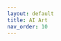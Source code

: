 ```yaml
---
layout: default
title: AI Art
nav_order: 10
---
```

<!DOCTYPE html>
<html lang="en">
<head>
    <meta charset="UTF-8">
    <meta name="viewport" content="width=device-width, initial-scale=1.0">
    <title>AI Art Tutorial | Just the Docs</title>
    <script src="https://cdn.tailwindcss.com"></script>
    <link rel="stylesheet" href="https://cdnjs.cloudflare.com/ajax/libs/font-awesome/6.4.0/css/all.min.css">
    <style>
        :root {
            --primary: #8b5cf6;
            --primary-dark: #7c3aed;
            --sidebar-width: 300px;
        }
        
        body {
            font-family: -apple-system, BlinkMacSystemFont, "Segoe UI", Roboto, Helvetica, Arial, sans-serif;
            line-height: 1.6;
            color: #1f2937;
            background-color: #faf5ff;
        }
        
        .sidebar {
            width: var(--sidebar-width);
            height: 100vh;
            position: fixed;
            overflow-y: auto;
            transition: transform 0.3s ease;
            background-color: white;
            box-shadow: 0 0 10px rgba(0,0,0,0.1);
        }
        
        .content {
            margin-left: var(--sidebar-width);
            transition: margin 0.3s ease;
        }
        
        .nav-link {
            position: relative;
            padding-left: 1rem;
        }
        
        .nav-link:hover {
            color: var(--primary);
        }
        
        .nav-link.active {
            color: var(--primary);
            font-weight: 500;
            background-color: #f3e8ff;
            border-left: 3px solid var(--primary);
        }
        
        .assistant-bubble {
            background-color: #f3e8ff;
            border-radius: 1rem;
            border-bottom-left-radius: 0;
            position: relative;
            max-width: 80%;
        }
        
        .assistant-bubble:after {
            content: '';
            position: absolute;
            left: 0;
            bottom: -10px;
            width: 20px;
            height: 20px;
            background-color: #f3e8ff;
            clip-path: polygon(0 0, 100% 0, 0 100%);
        }
        
        .code-block {
            background-color: #f3f4f6;
            border-radius: 0.375rem;
            font-family: "SFMono-Regular", Consolas, "Liberation Mono", Menlo, monospace;
        }
        
        .tooltip {
            position: relative;
            display: inline-block;
        }
        
        .tooltip .tooltiptext {
            visibility: hidden;
            width: 200px;
            background-color: #555;
            color: #fff;
            text-align: center;
            border-radius: 6px;
            padding: 5px;
            position: absolute;
            z-index: 1;
            bottom: 125%;
            left: 50%;
            margin-left: -100px;
            opacity: 0;
            transition: opacity 0.3s;
        }
        
        .tooltip:hover .tooltiptext {
            visibility: visible;
            opacity: 1;
        }
        
        @media (max-width: 768px) {
            .sidebar {
                transform: translateX(-100%);
                z-index: 50;
            }
            
            .sidebar.open {
                transform: translateX(0);
            }
            
            .content {
                margin-left: 0;
            }
        }
    </style>
</head>
<body>
    <!-- Mobile Menu Button -->
    <button id="mobileMenuButton" class="md:hidden fixed top-4 left-4 z-50 bg-white p-2 rounded-md shadow-md">
        <i class="fas fa-bars text-gray-700"></i>
    </button>

    <!-- Sidebar -->
    <div id="sidebar" class="sidebar bg-white border-r border-gray-200 p-4">
        <div class="flex items-center mb-8">
            <div class="w-8 h-8 rounded-md bg-purple-500 flex items-center justify-center text-white font-bold mr-2">
                <i class="fas fa-palette"></i>
            </div>
            <h1 class="text-xl font-bold">AI Art Guide</h1>
        </div>
        
        <div class="mb-6">
            <div class="relative">
                <input type="text" placeholder="Search tutorials..." class="w-full pl-8 pr-4 py-2 border rounded-md focus:outline-none focus:ring-2 focus:ring-purple-500 focus:border-purple-500">
                <i class="fas fa-search absolute left-3 top-3 text-gray-400"></i>
            </div>
        </div>
        
        <nav>
            <div class="mb-4">
                <h3 class="text-xs font-semibold text-gray-500 uppercase tracking-wider mb-2">Getting Started</h3>
                <ul class="space-y-1">
                    <li><a href="#" class="nav-link block py-1 px-2 rounded">Introduction</a></li>
                    <li><a href="#" class="nav-link active block py-1 px-2 rounded">AI Art Basics</a></li>
                    <li><a href="#" class="nav-link block py-1 px-2 rounded">Tools & Software</a></li>
                </ul>
            </div>
            
            <div class="mb-4">
                <h3 class="text-xs font-semibold text-gray-500 uppercase tracking-wider mb-2">Techniques</h3>
                <ul class="space-y-1">
                    <li><a href="#" class="nav-link block py-1 px-2 rounded">Prompt Engineering</a></li>
                    <li><a href="#" class="nav-link block py-1 px-2 rounded">Style Transfer</a></li>
                    <li><a href="#" class="nav-link block py-1 px-2 rounded">Image-to-Image</a></li>
                    <li><a href="#" class="nav-link block py-1 px-2 rounded">ControlNet</a></li>
                </ul>
            </div>
            
            <div class="mb-4">
                <h3 class="text-xs font-semibold text-gray-500 uppercase tracking-wider mb-2">Advanced</h3>
                <ul class="space-y-1">
                    <li><a href="#" class="nav-link block py-1 px-2 rounded">Model Training</a></li>
                    <li><a href="#" class="nav-link block py-1 px-2 rounded">Hypernetworks</a></li>
                    <li><a href="#" class="nav-link block py-1 px-2 rounded">Embeddings</a></li>
                </ul>
            </div>
            
            <div class="mt-8 pt-4 border-t border-gray-200">
                <div class="flex items-center">
                    <img src="https://i.imgur.com/JQl1h1N.png" alt="Assistant" class="w-10 h-10 rounded-full mr-2">
                    <div>
                        <p class="text-sm font-medium">Your AI Art Assistant</p>
                        <p class="text-xs text-gray-500">Ready to help!</p>
                    </div>
                </div>
            </div>
        </nav>
    </div>

    <!-- Main Content -->
    <div class="content p-8">
        <div class="max-w-4xl mx-auto">
            <div class="flex items-center mb-6">
                <h1 class="text-3xl font-bold">AI Art Generation Tutorial</h1>
                <span class="ml-3 px-3 py-1 rounded-full text-xs font-medium bg-purple-100 text-purple-800">Beginner</span>
            </div>
            
            <!-- Assistant Introduction -->
            <div class="flex items-start mb-8">
                <img src="https://i.imgur.com/JQl1h1N.png" alt="Assistant" class="w-16 h-16 rounded-full mr-4 flex-shrink-0">
                <div class="assistant-bubble p-4">
                    <p class="mb-2">Hi there! I'm Sakura, your AI art assistant! ✨</p>
                    <p>Let me guide you through creating amazing AI-generated artwork. I'll be here to explain concepts and give tips along the way!</p>
                </div>
            </div>
            
            <div class="bg-purple-50 border-l-4 border-purple-500 p-4 mb-6 rounded-r">
                <div class="flex">
                    <div class="flex-shrink-0">
                        <i class="fas fa-lightbulb text-purple-500 mt-1 mr-3"></i>
                    </div>
                    <div>
                        <p class="text-sm text-purple-700">This tutorial uses Stable Diffusion as the example AI art generator, but the concepts apply to most AI art tools.</p>
                    </div>
                </div>
            </div>
            
            <h2 class="text-2xl font-semibold mt-8 mb-4 flex items-center">
                <i class="fas fa-1 text-purple-500 mr-3 bg-purple-100 rounded-full w-8 h-8 flex items-center justify-center"></i>
                Understanding AI Art Basics
            </h2>
            
            <div class="flex items-start mb-6">
                <img src="https://i.imgur.com/JQl1h1N.png" alt="Assistant" class="w-16 h-16 rounded-full mr-4 flex-shrink-0">
                <div class="assistant-bubble p-4">
                    <p>AI art generators create images from text descriptions called "prompts". The AI has been trained on millions of images and their descriptions, so it learns to associate words with visual concepts!</p>
                </div>
            </div>
            
            <p class="mb-4">AI art generation works by using machine learning models that have been trained on vast datasets of images and their associated text descriptions. When you provide a text prompt, the AI attempts to generate an image that matches your description.</p>
            
            <div class="grid md:grid-cols-2 gap-4 mb-6">
                <div class="bg-white p-4 rounded-lg shadow-sm border border-gray-100">
                    <h3 class="font-medium mb-2 text-purple-700">Key Components:</h3>
                    <ul class="list-disc pl-5 space-y-1">
                        <li><strong>Prompt:</strong> Your text description</li>
                        <li><strong>Negative Prompt:</strong> What to exclude</li>
                        <li><strong>Model:</strong> The AI's "art style"</li>
                        <li><strong>Sampler:</strong> How the AI creates</li>
                        <li><strong>CFG Scale:</strong> How closely to follow prompt</li>
                        <li><strong>Steps:</strong> Iterations to refine</li>
                    </ul>
                </div>
                <div class="bg-white p-4 rounded-lg shadow-sm border border-gray-100">
                    <img src="https://i.imgur.com/5z3mJ7X.png" alt="AI Art Process Diagram" class="rounded">
                    <p class="text-xs text-center mt-2 text-gray-500">The AI art generation process</p>
                </div>
            </div>
            
            <h2 class="text-2xl font-semibold mt-8 mb-4 flex items-center">
                <i class="fas fa-2 text-purple-500 mr-3 bg-purple-100 rounded-full w-8 h-8 flex items-center justify-center"></i>
                Crafting Effective Prompts
            </h2>
            
            <div class="flex items-start mb-6">
                <img src="https://i.imgur.com/JQl1h1N.png" alt="Assistant" class="w-16 h-16 rounded-full mr-4 flex-shrink-0">
                <div class="assistant-bubble p-4">
                    <p class="mb-2">Prompt writing is like giving directions to an artist who's never seen anything before! Be specific but not too restrictive.</p>
                    <p>Try this format: <strong>[Subject], [Action], [Style], [Details], [Lighting], [Composition]</strong></p>
                </div>
            </div>
            
            <div class="bg-white rounded-lg shadow-sm border border-gray-100 overflow-hidden mb-6">
                <div class="bg-purple-500 text-white px-4 py-2">
                    <h3 class="font-medium">Example Prompt Breakdown</h3>
                </div>
                <div class="p-4">
                    <div class="mb-4">
                        <p class="font-medium mb-1">Basic Prompt:</p>
                        <div class="bg-gray-800 rounded-md p-3">
                            <code class="text-gray-100">"a cat"</code>
                        </div>
                        <div class="flex justify-center my-2">
                            <img src="https://i.imgur.com/abc123.png" alt="Basic AI cat" class="h-32 rounded border border-gray-200">
                        </div>
                    </div>
                    
                    <div class="mb-4">
                        <p class="font-medium mb-1">Detailed Prompt:</p>
                        <div class="bg-gray-800 rounded-md p-3">
                            <code class="text-gray-100">"A majestic silver tabby cat sitting on a windowsill, looking out at a sunset, detailed fur, cinematic lighting, soft focus background, 4k ultra detailed"</code>
                        </div>
                        <div class="flex justify-center my-2">
                            <img src="https://i.imgur.com/xyz456.png" alt="Detailed AI cat" class="h-32 rounded border border-gray-200">
                        </div>
                    </div>
                    
                    <div class="grid grid-cols-2 md:grid-cols-3 gap-2 text-xs mt-4">
                        <div class="bg-purple-50 p-2 rounded">
                            <p class="font-medium">Subject</p>
                            <p>silver tabby cat</p>
                        </div>
                        <div class="bg-purple-50 p-2 rounded">
                            <p class="font-medium">Action</p>
                            <p>sitting, looking</p>
                        </div>
                        <div class="bg-purple-50 p-2 rounded">
                            <p class="font-medium">Setting</p>
                            <p>windowsill, sunset</p>
                        </div>
                        <div class="bg-purple-50 p-2 rounded">
                            <p class="font-medium">Style</p>
                            <p>cinematic, 4k</p>
                        </div>
                        <div class="bg-purple-50 p-2 rounded">
                            <p class="font-medium">Lighting</p>
                            <p>sunset lighting</p>
                        </div>
                        <div class="bg-purple-50 p-2 rounded">
                            <p class="font-medium">Details</p>
                            <p>detailed fur, soft focus</p>
                        </div>
                    </div>
                </div>
            </div>
            
            <h2 class="text-2xl font-semibold mt-8 mb-4 flex items-center">
                <i class="fas fa-3 text-purple-500 mr-3 bg-purple-100 rounded-full w-8 h-8 flex items-center justify-center"></i>
                Using Negative Prompts
            </h2>
            
            <div class="flex items-start mb-6">
                <img src="https://i.imgur.com/JQl1h1N.png" alt="Assistant" class="w-16 h-16 rounded-full mr-4 flex-shrink-0">
                <div class="assistant-bubble p-4">
                    <p>Negative prompts help remove unwanted elements! Common issues like extra limbs, distorted faces, or bad anatomy can be reduced by specifying what you <em>don't</em> want.</p>
                </div>
            </div>
            
            <div class="bg-white rounded-lg shadow-sm border border-gray-100 overflow-hidden mb-6">
                <div class="grid md:grid-cols-2 divide-x divide-gray-100">
                    <div class="p-4">
                        <h3 class="font-medium mb-2 text-red-500">Without Negative Prompt</h3>
                        <div class="bg-gray-800 rounded-md p-3 mb-3">
                            <code class="text-gray-100">"portrait of a beautiful woman"</code>
                        </div>
                        <div class="flex justify-center">
                            <img src="https://i.imgur.com/def789.png" alt="AI art without negative prompt" class="h-48 rounded border border-gray-200">
                        </div>
                        <p class="text-xs text-center mt-2 text-gray-500">May have artifacts or distortions</p>
                    </div>
                    <div class="p-4">
                        <h3 class="font-medium mb-2 text-green-500">With Negative Prompt</h3>
                        <div class="bg-gray-800 rounded-md p-3 mb-3">
                            <code class="text-gray-100">"portrait of a beautiful woman"</code>
                            <div class="mt-1 text-gray-400 text-sm">Negative prompt:</div>
                            <code class="text-gray-300">"blurry, extra limbs, distorted face, bad anatomy, deformed hands"</code>
                        </div>
                        <div class="flex justify-center">
                            <img src="https://i.imgur.com/ghi012.png" alt="AI art with negative prompt" class="h-48 rounded border border-gray-200">
                        </div>
                        <p class="text-xs text-center mt-2 text-gray-500">Cleaner results with fewer artifacts</p>
                    </div>
                </div>
            </div>
            
            <h2 class="text-2xl font-semibold mt-8 mb-4 flex items-center">
                <i class="fas fa-4 text-purple-500 mr-3 bg-purple-100 rounded-full w-8 h-8 flex items-center justify-center"></i>
                Choosing the Right Model
            </h2>
            
            <div class="flex items-start mb-6">
                <img src="https://i.imgur.com/JQl1h1N.png" alt="Assistant" class="w-16 h-16 rounded-full mr-4 flex-shrink-0">
                <div class="assistant-bubble p-4">
                    <p>Different models specialize in different styles! Try these popular ones:</p>
                </div>
            </div>
            
            <div class="grid md:grid-cols-3 gap-4 mb-6">
                <div class="bg-white p-4 rounded-lg shadow-sm border border-gray-100">
                    <div class="flex items-center mb-2">
                        <div class="w-8 h-8 rounded-full bg-blue-100 text-blue-600 flex items-center justify-center mr-2">
                            <i class="fas fa-paint-brush"></i>
                        </div>
                        <h3 class="font-medium">Realistic Vision</h3>
                    </div>
                    <p class="text-sm mb-3">For photorealistic images</p>
                    <div class="flex justify-center">
                        <img src="https://i.imgur.com/jkl345.png" alt="Realistic example" class="h-32 rounded border border-gray-200">
                    </div>
                </div>
                
                <div class="bg-white p-4 rounded-lg shadow-sm border border-gray-100">
                    <div class="flex items-center mb-2">
                        <div class="w-8 h-8 rounded-full bg-purple-100 text-purple-600 flex items-center justify-center mr-2">
                            <i class="fas fa-magic"></i>
                        </div>
                        <h3 class="font-medium">Anything V3</h3>
                    </div>
                    <p class="text-sm mb-3">Great for anime style</p>
                    <div class="flex justify-center">
                        <img src="https://i.imgur.com/mno678.png" alt="Anime example" class="h-32 rounded border border-gray-200">
                    </div>
                </div>
                
                <div class="bg-white p-4 rounded-lg shadow-sm border border-gray-100">
                    <div class="flex items-center mb-2">
                        <div class="w-8 h-8 rounded-full bg-yellow-100 text-yellow-600 flex items-center justify-center mr-2">
                            <i class="fas fa-palette"></i>
                        </div>
                        <h3 class="font-medium">DreamShaper</h3>
                    </div>
                    <p class="text-sm mb-3">Fantasy and concept art</p>
                    <div class="flex justify-center">
                        <img src="https://i.imgur.com/pqr901.png" alt="Fantasy example" class="h-32 rounded border border-gray-200">
                    </div>
                </div>
            </div>
            
            <div class="bg-purple-50 border-l-4 border-purple-500 p-4 mb-6 rounded-r">
                <div class="flex">
                    <div class="flex-shrink-0">
                        <i class="fas fa-download text-purple-500 mt-1 mr-3"></i>
                    </div>
                    <div>
                        <p class="text-sm text-purple-700">You can find these models on platforms like Civitai or Hugging Face. Always check the license before use!</p>
                    </div>
                </div>
            </div>
            
            <div class="flex justify-between border-t border-gray-200 mt-12 pt-6">
                <a href="#" class="text-purple-500 hover:text-purple-700 font-medium flex items-center">
                    <i class="fas fa-arrow-left mr-2"></i> Previous: Introduction
                </a>
                <a href="#" class="text-purple-500 hover:text-purple-700 font-medium flex items-center">
                    Next: Advanced Techniques <i class="fas fa-arrow-right ml-2"></i>
                </a>
            </div>
            
            <!-- Assistant Final Tip -->
            <div class="flex items-start mt-12 bg-white rounded-lg shadow-sm p-4 border border-purple-200">
                <img src="https://i.imgur.com/JQl1h1N.png" alt="Assistant" class="w-16 h-16 rounded-full mr-4 flex-shrink-0">
                <div>
                    <h3 class="font-medium mb-2">Sakura's Pro Tip!</h3>
                    <p class="mb-2">Remember that AI art is a collaboration between you and the model. Don't get discouraged if your first attempts aren't perfect!</p>
                    <p>Try these for better results:</p>
                    <ul class="list-disc pl-5 mt-2 space-y-1">
                        <li>Start simple and add details gradually</li>
                        <li>Use commas to separate concepts</li>
                        <li>Experiment with different samplers</li>
                        <li>Try varying the CFG scale (7-12 is usually good)</li>
                    </ul>
                </div>
            </div>
        </div>
    </div>

    <script>
        // Mobile menu toggle
        const mobileMenuButton = document.getElementById('mobileMenuButton');
        const sidebar = document.getElementById('sidebar');
        
        mobileMenuButton.addEventListener('click', () => {
            sidebar.classList.toggle('open');
        });
        
        // Close sidebar when clicking outside on mobile
        document.addEventListener('click', (event) => {
            const isClickInsideSidebar = sidebar.contains(event.target);
            const isClickOnMenuButton = mobileMenuButton.contains(event.target);
            
            if (!isClickInsideSidebar && !isClickOnMenuButton && window.innerWidth <= 768) {
                sidebar.classList.remove('open');
            }
        });
        
        // Update active nav link
        document.querySelectorAll('.nav-link').forEach(link => {
            link.addEventListener('click', (e) => {
                document.querySelectorAll('.nav-link').forEach(l => l.classList.remove('active'));
                e.currentTarget.classList.add('active');
                
                // Close sidebar on mobile after selection
                if (window.innerWidth <= 768) {
                    sidebar.classList.remove('open');
                }
            });
        });
        
        // Tooltip functionality
        const tooltips = document.querySelectorAll('.tooltip');
        tooltips.forEach(tip => {
            tip.addEventListener('mouseenter', () => {
                const tooltipText = tip.querySelector('.tooltiptext');
                tooltipText.style.visibility = 'visible';
                tooltipText.style.opacity = '1';
            });
            tip.addEventListener('mouseleave', () => {
                const tooltipText = tip.querySelector('.tooltiptext');
                tooltipText.style.visibility = 'hidden';
                tooltipText.style.opacity = '0';
            });
        });
    </script>
</body>
</html>
